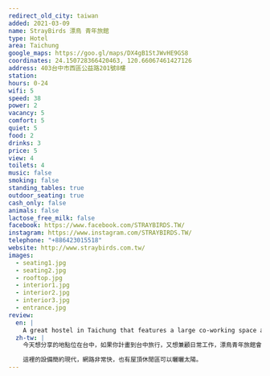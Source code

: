 ```yaml
---
redirect_old_city: taiwan
added: 2021-03-09
name: StrayBirds 漂鳥 青年旅館
type: Hotel
area: Taichung
google_maps: https://goo.gl/maps/DX4gB1StJWvHE9GS8
coordinates: 24.150728366420463, 120.66067461427126
address: 403台中市西區公益路201號8樓
station: 
hours: 0-24
wifi: 5
speed: 38
power: 2
vacancy: 5
comfort: 5
quiet: 5
food: 2
drinks: 3
price: 5
view: 4
toilets: 4
music: false
smoking: false
standing_tables: true
outdoor_seating: true
cash_only: false
animals: false
lactose_free_milk: false
facebook: https://www.facebook.com/STRAYBIRDS.TW/
instagram: https://www.instagram.com/STRAYBIRDS.TW/
telephone: "+886423015518"
website: http://www.straybirds.com.tw/
images:
  - seating1.jpg
  - seating2.jpg
  - rooftop.jpg
  - interior1.jpg
  - interior2.jpg
  - interior3.jpg
  - entrance.jpg
review:
  en: |
    A great hostel in Taichung that features a large co-working space area in the lobby. If you're planning to take a trip to Taichung then this is definitely a great place to stay. Even though there are many good working cafes nearby (see my other Taichung posts!), it's also nice to spend some time working at the hostel in the morning or evening. The facilities feel modern and very clean, there's fast WiFi throughout the hostel, and there's even a nice rooftop to enjoy if the weather is good.
  zh-tw: |
    今天想分享的地點位在台中，如果你計畫到台中旅行，又想兼顧日常工作，漂鳥青年旅館會是不錯的選擇。它自帶很大的交誼空間，儘管附近已經有這麼多優秀的咖啡店，漂鳥仍佔有一席之地，而且真的很適合在一大早或外出回來時稍微打點一下工作進度，又沒有額外花費。

    這裡的設備簡約現代，網路非常快，也有屋頂休閒區可以曬曬太陽。
---
```

